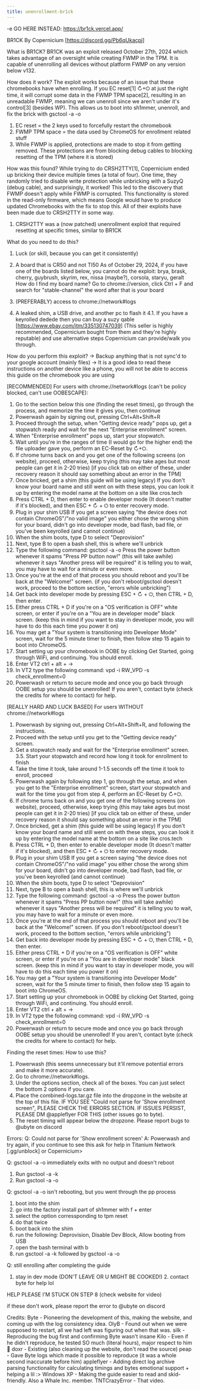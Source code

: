 ```yaml
---
title: unenrollment-br1ck
---
```


-e 
GO HERE INSTEAD: https://br1ck.vercel.app/

BR1CK By Copernicium [https://discord.gg/Pb6qUkacpj]

What is BR1CK?
BR1CK was an exploit released October 27th, 2024 which takes advantage of an oversight while creating FWMP in the TPM. 
It is capable of unenrolling all devices without platform FWMP on any version below v132.

How does it work?
The exploit works because of an issue that these chromebooks have when enrolling. 
If you EC reset[1] ↻+⏻ at just the right time, it will corrupt some data in the FWMP TPM space[2], resulting in an unreadable FWMP, meaning we can unenroll since we aren't under it's control[3] (besides WP). 
This allows us to boot into sh1mmer, unenroll, and fix the brick with gsctool -a -o

1. EC reset = the 2 keys used to forcefully restart the chromebook
2. FWMP TPM space = the data used by ChromeOS for enrollment related stuff
3. While FWMP is applied, protections are made to stop it from getting removed. These protections are from blocking debug cables to blocking resetting of the TPM (where it is stored)

How was this found?
While trying to do CRSH2TTY[1], Copernicium ended up bricking their device multiple times (a total of four). 
One time, they randomly tried to disable write protection while unbricking with a SuzyQ (debug cable), and surprisingly, it worked! 
This led to the discovery that FWMP doesn't apply while FWMP is corrupted. This functionality is stored in the read-only firmware, 
which means Google would have to produce updated Chromebooks with the fix to stop this.
All of their exploits have been made due to CRSH2TTY in some way.

1. CRSH2TTY was a (now patched) unenrollment exploit that required resetting at specific times, similar to BR1CK

What do you need to do this?
1. Luck (or skill, because you can get it consistently)

2. A board that is CR50 and not TI50
As of October 29, 2024, if you have one of the boards listed below, you cannot do the exploit:
brya, brask, cherry, guybrush, skyrim, rex, nissa (maybe?), corsola, staryu, geralt
How do I find my board name?
Go to chrome://version, click Ctrl + F and search for "stable-channel" the word after that is your board

3. (PREFERABLY) access to chrome://network#logs

4. A leaked shim, a USB drive, and another pc to flash it 
4.1. If you have a keyrolled dedede then you can buy a suzy qable [https://www.ebay.com/itm/335130747039]
(This seller is highly recommended, Copernicium bought from them and they're highly reputable) 
and use alternative steps Copernicium can provide/walk you through.

How do you perform this exploit?
-> Backup anything that is not sync'd to your google account (mainly files)
-> It is a good idea to read these instructions on another device like a phone, you will not be able to access this guide on the chromebook you are using

[RECOMMENDED] For users with chrome://network#logs (can't be policy blocked, can't use OOBESCAPE):
1. Go to the section below this one (finding the reset times), go through the process, and memorize the time it gives you, then continue
2. Powerwash again by signing out, pressing Ctrl+Alt+Shift+R
3. Proceed through the setup, when "Getting device ready" pops up, get a stopwatch ready and wait for the next "Enterprise enrollment" screen.
4. When "Enterprise enrollment" pops up, start your stopwatch.
5. Wait until you're in the ranges of time (I would go for the higher end) the file uploader gave you, perform an EC-Reset by ↻+⏻.
6. If chrome turns back on and you get one of the following screens (on website), proceed, otherwise, keep trying (this may take ages but most people can get it in 2-20 tries)
[if you click tab on either of these, under recovery reason it should say something about an error in the TPM]
7. Once bricked, get a shim (this guide will be using legacy)
If you don't know your board name and still went on with these steps, you can look it up by entering the model name at the bottom on a site like cros.tech
8. Press CTRL + D, then enter to enable developer mode (It doesn't matter if it's blocked), and then ESC + ↻ + ⏻ to enter recovery mode.
9. Plug in your shim USB
If you get a screen saying "the device does not contain ChromeOS"/"no valid image" you either chose the wrong shim for your board, didn't go into developer mode, bad flash, bad file, or you've been keyrolled (and cannot continue)
10. When the shim boots, type D to select "Deprovision"
11. Next, type B to open a bash shell, this is where we'll unbrick
12. Type the following command:
gsctool -a -o
Press the power button whenever it spams "Press PP button now!" (this will take awhile) whenever it says "Another press will be required" it is telling you to wait, you may have to wait for a minute or even more.
13. Once you're at the end of that process you should reboot and you'll be back at the "Welcome!" screen. (if you don't reboot/gsctool doesn't work, proceed to the bottom section, "errors while unbricking")
14. Get back into developer mode by pressing ESC + ↻ + ⏻, then CTRL + D, then enter.
15. Either press CTRL + D if you're on a "OS verification is OFF" white screen, or enter if you're on a "You are in developer mode" black screen. 
(keep this in mind if you want to stay in developer mode, you will have to do this each time you power it on)
16. You may get a "Your system is transitioning into Developer Mode" screen, wait for the 5 minute timer to finish, then follow step 15 again to boot into ChromeOS.
17. Start setting up your chromebook in OOBE by clicking Get Started, going through WiFi, and continuing. You should enroll.
18. Enter VT2 ctrl + alt + →
19. In VT2 type the following command: vpd -i RW_VPD -s check_enrollment=0
20. Powerwash or return to secure mode and once you go back through OOBE setup you should be unenrolled! 
If you aren't, contact byte (check the credits for where to contact) for help.

[REALLY HARD AND LUCK BASED] For users WITHOUT chrome://network#logs
1. Powerwash by signing out, pressing Ctrl+Alt+Shift+R, and following the instructions.
2. Proceed with the setup until you get to the "Getting device ready" screen.
3. Get a stopwatch ready and wait for the "Enterprise enrollment" screen.
3.5. Start your stopwatch and record how long it took for enrollment to finish
4. Take the time it took, take around 1-1.5 seconds off the time it took to enroll, proceed
5. Powerwash again by following step 1, go through the setup, and when you get to the "Enterprise enrollment" screen, start your stopwatch and wait for the time you got from step 4, perform an EC-Reset by ↻+⏻.
6. If chrome turns back on and you get one of the following screens (on website), proceed, otherwise, keep trying (this may take ages but most people can get it in 2-20 tries)
[if you click tab on either of these, under recovery reason it should say something about an error in the TPM]
7. Once bricked, get a shim (this guide will be using legacy)
If you don't know your board name and still went on with these steps, you can look it up by entering the model name at the bottom on a site like cros.tech
8. Press CTRL + D, then enter to enable developer mode (It doesn't matter if it's blocked), and then ESC + ↻ + ⏻ to enter recovery mode.
9. Plug in your shim USB
If you get a screen saying "the device does not contain ChromeOS"/"no valid image" you either chose the wrong shim for your board, didn't go into developer mode, bad flash, bad file, or you've been keyrolled (and cannot continue)
10. When the shim boots, type D to select "Deprovision"
11. Next, type B to open a bash shell, this is where we'll unbrick
12. Type the following command:
gsctool -a -o
Press the power button whenever it spams "Press PP button now!" (this will take awhile) whenever it says "Another press will be required" it is telling you to wait, you may have to wait for a minute or even more.
13. Once you're at the end of that process you should reboot and you'll be back at the "Welcome!" screen. (if you don't reboot/gsctool doesn't work, proceed to the bottom section, "errors while unbricking")
14. Get back into developer mode by pressing ESC + ↻ + ⏻, then CTRL + D, then enter.
15. Either press CTRL + D if you're on a "OS verification is OFF" white screen, or enter if you're on a "You are in developer mode" black screen. 
(keep this in mind if you want to stay in developer mode, you will have to do this each time you power it on)
16. You may get a "Your system is transitioning into Developer Mode" screen, wait for the 5 minute timer to finish, then follow step 15 again to boot into ChromeOS.
17. Start setting up your chromebook in OOBE by clicking Get Started, going through WiFi, and continuing. You should enroll.
18. Enter VT2 ctrl + alt + →
19. In VT2 type the following command: vpd -i RW_VPD -s check_enrollment=0
20. Powerwash or return to secure mode and once you go back through OOBE setup you should be unenrolled! 
If you aren't, contact byte (check the credits for where to contact) for help.

Finding the reset times:
How to use this?
1. Powerwash (this seems unnecessary but it'll remove potential errors and make it more accurate).
2. Go to chrome://network#logs.
2. Under the options section, check all of the boxes.
You can just select the bottom 2 options if you care.
3. Place the combined-logs.tar.gz file into the dropzone in the website at the top of this file.
IF YOU SEE "Could not parse for 'Show enrollment screen", PLEASE CHECK THE ERRORS SECTION. IF ISSUES PERSIST, PLEASE DM @appleflyer FOR THIS (other issues go to byte).
4. The reset timing will appear below the dropzone.
Please report bugs to @ubyte on discord

Errors:
Q: Could not parse for 'Show enrollment screen'
A: Powerwash and try again, if you continue to see this ask for help in Titanium Network [.gg/unblock] or Copernicium>

Q: gsctool -a -o immediately exits with no output and doesn't reboot
1. Run gsctool -a -k
2. Run gsctool -a -o

Q: gsctool -a -o isn't rebooting, but you went through the pp process
1. boot into the shim
2. go into the factory install part of sh1mmer with f + enter
3. select the option corressponding to tpm reset
4. do that twice
5. boot back into the shim
6. run the following: Deprovision, Disable Dev Block, Allow booting from USB
7. open the bash terminal with b
8. run gsctool -a -k followed by gsctool -a -o

Q: still enrolling after completing the guide
1. stay in dev mode (DON'T LEAVE OR U MIGHT BE COOKED!) 2. contact byte for help lol

HELP PLEASE I'M STUCK ON STEP 8
(check website for video)

if these don't work, please report the error to @ubyte on discord

Credits:
Byte - Pioneering the development of this, making the website, and coming up with the log consistency idea.
OlyB - Found out when we were supposed to restart, all we had left was figuring out when that was. 
silk - Reproducing the bug first and confirming Byte wasn't insane
Kilo - Even if he didn't reproduce, he tested SO much (literal hours), major respect to him 🫡
doxr - Existing (also cleaning up the website, don't read the source)
peap - Gave Byte logs which made it possible to reproduce (it was a whole second inaccurate before him)
appleflyer - Adding direct log archive parsing functionality for calculating timings and bytes emotional support + helping a lil :>
Windows XP - Making the guide easier to read and skid-friendly. Also a Whale Inc. member.
TNTCrazyError - That video.
